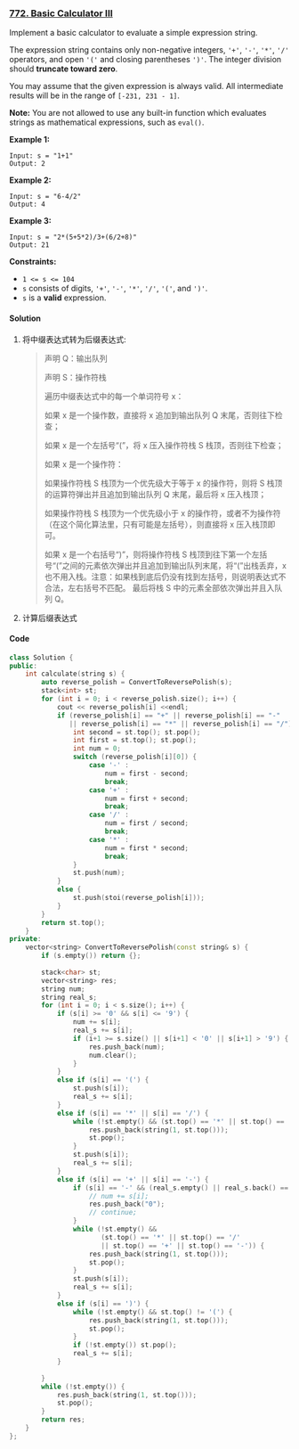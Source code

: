 ### [772. Basic Calculator III](https://leetcode.com/problems/basic-calculator-iii/)

Implement a basic calculator to evaluate a simple expression string.

The expression string contains only non-negative integers, `'+'`, `'-'`, `'*'`, `'/'` operators, and open `'('` and closing parentheses `')'`. The integer division should **truncate toward zero**.

You may assume that the given expression is always valid. All intermediate results will be in the range of `[-231, 231 - 1]`.

**Note:** You are not allowed to use any built-in function which evaluates strings as mathematical expressions, such as `eval()`.

 

**Example 1:**

```
Input: s = "1+1"
Output: 2
```

**Example 2:**

```
Input: s = "6-4/2"
Output: 4
```

**Example 3:**

```
Input: s = "2*(5+5*2)/3+(6/2+8)"
Output: 21
```

 

**Constraints:**

- `1 <= s <= 104`
- `s` consists of digits, `'+'`, `'-'`, `'*'`, `'/'`, `'('`, and `')'`.
- `s` is a **valid** expression.

#### Solution

1. 将中缀表达式转为后缀表达式:

   > 声明 Q：输出队列
   >
   > 声明 S：操作符栈
   >
   > 遍历中缀表达式中的每一个单词符号 x：
   >
   >  如果 x 是一个操作数，直接将 x 追加到输出队列 Q 末尾，否则往下检查；
   >
   >  如果 x 是一个左括号“(”，将 x 压入操作符栈 S 栈顶，否则往下检查；
   >
   >  如果 x 是一个操作符：
   >
   >  如果操作符栈 S 栈顶为一个优先级大于等于 x 的操作符，则将 S 栈顶的运算符弹出并且追加到输出队列 Q 末尾，最后将 x 压入栈顶；
   >
   >  如果操作符栈 S 栈顶为一个优先级小于 x 的操作符，或者不为操作符（在这个简化算法里，只有可能是左括号），则直接将 x 压入栈顶即可。
   >
   >  如果 x 是一个右括号“)”，则将操作符栈 S 栈顶到往下第一个左括号“(”之间的元素依次弹出并且追加到输出队列末尾，将“(”出栈丢弃，x 也不用入栈。注意：如果栈到底后仍没有找到左括号，则说明表达式不合法，左右括号不匹配。 最后将栈 S 中的元素全部依次弹出并且入队列 Q。

2. 计算后缀表达式

#### Code

```c++
class Solution {
public:
    int calculate(string s) {
        auto reverse_polish = ConvertToReversePolish(s);
        stack<int> st;
        for (int i = 0; i < reverse_polish.size(); i++) {
            cout << reverse_polish[i] <<endl;
            if (reverse_polish[i] == "+" || reverse_polish[i] == "-"
               || reverse_polish[i] == "*" || reverse_polish[i] == "/") {
                int second = st.top(); st.pop();
                int first = st.top(); st.pop();
                int num = 0;
                switch (reverse_polish[i][0]) {
                    case '-' :
                        num = first - second;
                        break;
                    case '+' :
                        num = first + second;
                        break;
                    case '/' :
                        num = first / second;
                        break;
                    case '*' :
                        num = first * second;
                        break;
                }
                st.push(num);
            }
            else {
                st.push(stoi(reverse_polish[i]));
            }
        }
        return st.top();
    }
private:
    vector<string> ConvertToReversePolish(const string& s) {
        if (s.empty()) return {};
        
        stack<char> st;
        vector<string> res;
        string num;
        string real_s;
        for (int i = 0; i < s.size(); i++) {
            if (s[i] >= '0' && s[i] <= '9') {
                num += s[i];
                real_s += s[i];
                if (i+1 >= s.size() || s[i+1] < '0' || s[i+1] > '9') {
                    res.push_back(num);
                    num.clear();
                }
            }
            else if (s[i] == '(') {
                st.push(s[i]);
                real_s += s[i];
            }
            else if (s[i] == '*' || s[i] == '/') {
                while (!st.empty() && (st.top() == '*' || st.top() == '/')) {
                    res.push_back(string(1, st.top()));
                    st.pop();
                }
                st.push(s[i]);
                real_s += s[i];
            }
            else if (s[i] == '+' || s[i] == '-') {
                if (s[i] == '-' && (real_s.empty() || real_s.back() == '(')) {
                    // num += s[i];
                    res.push_back("0");
                    // continue;
                }
                while (!st.empty() && 
                       (st.top() == '*' || st.top() == '/'
                       || st.top() == '+' || st.top() == '-')) {
                    res.push_back(string(1, st.top()));
                    st.pop();
                }
                st.push(s[i]);
                real_s += s[i];
            }
            else if (s[i] == ')') {
                while (!st.empty() && st.top() != '(') {
                    res.push_back(string(1, st.top()));
                    st.pop();
                }
                if (!st.empty()) st.pop();
                real_s += s[i];
            }
            
        }
        while (!st.empty()) {
            res.push_back(string(1, st.top()));
            st.pop();
        }
        return res;
    }
};
```



